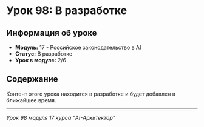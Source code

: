 # Урок 98: В разработке

## Информация об уроке
- **Модуль:** 17 - Российское законодательство в AI
- **Статус:** В разработке
- **Урок в модуле:** 2/6

## Содержание
Контент этого урока находится в разработке и будет добавлен в ближайшее время.

---
*Урок 98 модуля 17 курса "AI-Архитектор"*
